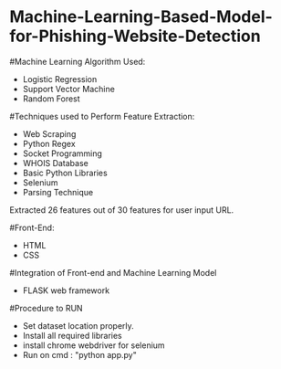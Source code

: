 # Machine-Learning-Based-Model-for-Phishing-Website-Detection

#Machine Learning Algorithm Used:
  - Logistic Regression
  - Support Vector Machine
  - Random Forest

#Techniques used to Perform Feature Extraction:
  - Web Scraping
  - Python Regex
  - Socket Programming
  - WHOIS Database 
  - Basic Python Libraries
  - Selenium
  - Parsing Technique
 
  Extracted 26 features out of 30 features for user input URL.

#Front-End:
  - HTML
  - CSS
  
#Integration of Front-end and Machine Learning Model
  - FLASK web framework

#Procedure to RUN
  - Set dataset location properly.
  - Install all required libraries
  - install chrome webdriver for selenium
  - Run on cmd : "python app.py"
